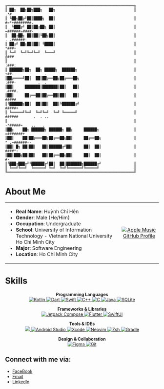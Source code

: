 ```
╔══════════════════════════════════════════════════════════╗                                               
║ ██╗  ██╗██╗███╗   ██╗                                    ║                .*#                         
║ ╚██╗██╔╝██║████╗  ██║                                    ║          #=*+########.                      
║  ╚███╔╝ ██║██╔██╗ ██║                                    ║           =######⭐︎####-                    
║  ██╔██╗ ██║██║╚██╗██║                                    ║            . .######-
║ ██╔╝ ██╗██║██║ ╚████║                                    ║                *###+                        
║ ╚═╝  ╚═╝╚═╝╚═╝  ╚═══╝                                    ║               @###                         
║                                                          ║                 :###:                       
║ ██████╗██╗  ██╗ █████╗  ██████╗                          ║                    +##-              .        
║██╔════╝██║  ██║██╔══██╗██╔═══██╗                         ║                     :###-          .  .             
║██║     ███████║███████║██║   ██║                         ║                      .####.                  
║██║     ██╔══██║██╔══██║██║   ██║                         ║                       #####                  
║╚██████╗██║  ██║██║  ██║╚██████╔╝                         ║                       #####+                 
║ ╚═════╝╚═╝  ╚═╝╚═╝  ╚═╝ ╚═════╝                          ║                       ######       .  . ..          
║                                                          ║                     -*#####=    ..   .       
║██╗    ██╗ ██████╗ ██████╗ ██╗     ██████╗                ║                   =#######+                  
║██║    ██║██╔═══██╗██╔══██╗██║     ██╔══██╗               ║             * .=######--                     
║██║ █╗ ██║██║   ██║██████╔╝██║     ██║  ██║               ║                 ####*:                       
║██║███╗██║██║   ██║██╔══██╗██║     ██║  ██║               ║                 #-                          
║╚███╔███╔╝╚██████╔╝██║  ██║███████╗██████╔╝               ║                 
║ ╚══╝╚══╝  ╚═════╝ ╚═╝  ╚═╝╚══════╝╚═════╝                ║
╚══════════════════════════════════════════════════════════╝
```

# About Me
<table>
  <tr>
    <td>
      <ul>
        <li> <strong>Real Name</strong>: Huỳnh Chí Hên</li>
        <li> <strong>Gender</strong>: Male (He/Him)</li>
        <li> <strong>Occupation</strong>: Undergraduate</li>
        <li> <strong>School</strong>: University of Information Technology - Vietnam National University Ho Chi Minh City </li>
        <li> <strong>Major</strong>: Software Engineering</li>
        <li> <strong>Location</strong>: Ho Chi Minh City</li>
      </ul>
    </td>
    <td align="center">
      <a href="https://github.com/rayriffy/apple-music-github-profile">
        <img src="https://music-profile.rayriffy.com/theme/dark.svg?uid=001358.49fc32f7264743549ebeaf2b2b5a22f2.0511" alt="Apple Music GitHub Profile" />
      </a>
    </td>
  </tr>
</table>

# Skills  
<div align="center">

**Programming Languages**  
<a href="https://developer.android.com/kotlin">
  <img src="https://img.shields.io/badge/Kotlin-0095D5?style=for-the-badge&logo=kotlin&logoColor=white" alt="Kotlin" />
</a>
<a href="https://dart.dev">
  <img src="https://img.shields.io/badge/Dart-0175C2?style=for-the-badge&logo=dart&logoColor=white" alt="Dart" />
</a>
<a href="https://developer.apple.com/swift/">
  <img src="https://img.shields.io/badge/Swift-FA7343?style=for-the-badge&logo=swift&logoColor=white" alt="Swift" />
</a>
<a href="https://isocpp.org/">
  <img src="https://img.shields.io/badge/C++-00599C?style=for-the-badge&logo=c%2B%2B&logoColor=white" alt="C++" />
</a>
<a href="https://en.wikipedia.org/wiki/C_(programming_language)">
  <img src="https://img.shields.io/badge/C-A8B9CC?style=for-the-badge&logo=c&logoColor=white" alt="C" />
</a>
<a href="https://www.java.com/">
  <img src="https://img.shields.io/badge/java-%23ED8B00.svg?style=for-the-badge&logo=openjdk&logoColor=white" alt="Java" />
</a>
<a href="https://www.sqlite.org/">
  <img src="https://img.shields.io/badge/SQLite-003B57?style=for-the-badge&logo=sqlite&logoColor=white" alt="SQLite" />
</a>


**Frameworks & Libraries**  
<a href="https://developer.android.com/jetpack/compose">
  <img src="https://img.shields.io/badge/Jetpack%20Compose-4285F4?style=for-the-badge&logo=android&logoColor=white" alt="Jetpack Compose" />
</a>
<a href="https://flutter.dev">
  <img src="https://img.shields.io/badge/Flutter-02569B?style=for-the-badge&logo=flutter&logoColor=white" alt="Flutter" />
</a>
<a href="https://developer.apple.com/swiftui/">
  <img src="https://img.shields.io/badge/SwiftUI-FA7343?style=for-the-badge&logo=swift&logoColor=white" alt="SwiftUI" />
</a>


**Tools & IDEs**  
<a href="https://code.visualstudio.com/">
  <img src="https://img.shields.io/badge/Visual%20Studio%20Code-0078d7.svg?style=for-the-badge&logo=visual-studio-code&logoColor=white" />
</a>
<a href="https://developer.android.com/studio">
  <img src="https://img.shields.io/badge/Android%20Studio-3DDC84?style=for-the-badge&logo=android-studio&logoColor=white" alt="Android Studio" />
</a>
<a href="https://developer.apple.com/xcode/">
  <img src="https://img.shields.io/badge/Xcode-1575F9?style=for-the-badge&logo=xcode&logoColor=white" alt="Xcode" />
</a>
<a href="https://neovim.io/">
  <img src="https://img.shields.io/badge/Neovim-57A143?style=for-the-badge&logo=neovim&logoColor=white" alt="Neovim" />
</a>
<a href="https://github.com/ohmyzsh/ohmyzsh">
  <img src="https://img.shields.io/badge/Zsh-6E5494?style=for-the-badge&logo=gnubash&logoColor=white" alt="Zsh" />
</a>
<a href="https://github.com/ohmyzsh/ohmyzsh">
  <img src="https://img.shields.io/badge/Gradle-02303A.svg?style=for-the-badge&logo=Gradle&logoColor=white" alt="Gradle"/>
</a>

**Design & Collaboration**  
<a href="https://www.figma.com/">
  <img src="https://img.shields.io/badge/Figma-F24E1E?style=for-the-badge&logo=figma&logoColor=white" alt="Figma" />
</a>
<a href="https://git-scm.com/">
  <img src="https://img.shields.io/badge/Git-F05032?style=for-the-badge&logo=git&logoColor=white" alt="Git" />
</a>

</div>



## Connect with me via:
- [FaceBook](https://www.facebook.com/chihen.huynh)  
- [Email](mailto:Huynhchihen2005@gmail.com)  
- [LinkedIn](https://www.linkedin.com/in/chihenhuynh/)
